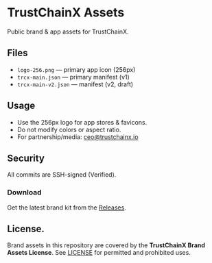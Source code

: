 # TrustChainX Assets

Public brand & app assets for TrustChainX.

## Files
- `logo-256.png` — primary app icon (256px)
- `trcx-main.json` — primary manifest (v1)
- `trcx-main-v2.json` — manifest (v2, draft)

## Usage
- Use the 256px logo for app stores & favicons.
- Do not modify colors or aspect ratio.
- For partnership/media: ceo@trustchainx.io

## Security
All commits are SSH-signed (Verified).
### Download
Get the latest brand kit from the [Releases](../../releases/latest).
## License.
Brand assets in this repository are covered by the **TrustChainX Brand Assets License**.
See [LICENSE](./LICENSE) for permitted and prohibited uses.

